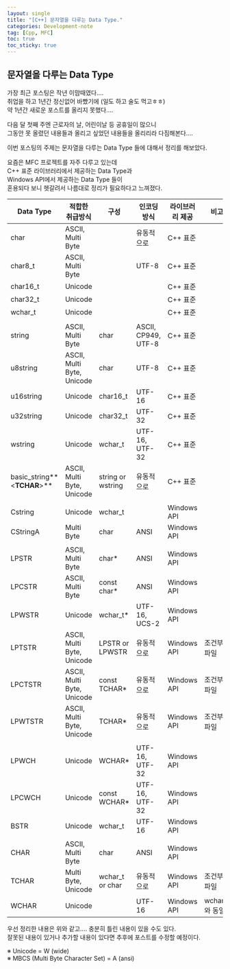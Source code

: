 ```yaml
---
layout: single
title: "[C++] 문자열을 다루는 Data Type."
categories: Development-note
tag: [Cpp, MFC]
toc: true
toc_sticky: true
---
```

## 문자열을 다루는 Data Type

가장 최근 포스팅은 작년 이맘때였다….  
취업을 하고 1년간 정신없어 바빴기에 (일도 하고 술도 먹고ㅎㅎ)  
약 1년간 새로운 포스트를 올리지 못했다….  

다음 달 첫째 주엔 근로자의 날, 어린이날 등 공휴일이 많으니  
그동안 못 올렸던 내용들과 올리고 싶었던 내용들을 올리리라 다짐해본다….  

이번 포스팅의 주제는 문자열을 다루는 Data Type 들에 대해서 정리를 해보았다.  

요즘은 MFC 프로젝트를 자주 다루고 있는데  
C++ 표준 라이브러리에서 제공하는 Data Type과  
Windows API에서 제공하는 Data Type 들이  
혼용되다 보니 헷갈려서 나름대로 정리가 필요하다고 느껴졌다.  


| Data  Type                  | 적합한 취급방식            | 구성              | 인코딩 방식          | 라이브러리 제공 | 비고            |
| --------------------------- | -------------------------- | ----------------- | -------------------- | --------------- | --------------- |
| char                        | ASCII, Multi Byte          |                   | 유동적으로           | C++ 표준        |                 |
| char8_t                     | ASCII, Multi Byte          |                   | UTF-8                | C++ 표준        |                 |
| char16_t                    | Unicode                    |                   |                      | C++ 표준        |                 |
| char32_t                    | Unicode                    |                   |                      | C++ 표준        |                 |
| wchar_t                     | Unicode                    |                   |                      | C++ 표준        |                 |
|                             |                            |                   |                      |                 |                 |
| string                      | ASCII, Multi Byte          | char              | ASCII,  CP949, UTF-8 | C++ 표준        |                 |
| u8string                    | ASCII, Multi Byte, Unicode | char              | UTF-8                | C++ 표준        |                 |
| u16string                   | Unicode                    | char16_t          | UTF-16               | C++ 표준        |                 |
| u32string                   | Unicode                    | char32_t          | UTF-32               | C++ 표준        |                 |
| wstring                     | Unicode                    | wchar_t           | UTF-16, UTF-32       | C++ 표준        |                 |
| basic_string**<**TCHAR**>** | ASCII, Multi Byte, Unicode | string or wstring | 유동적으로           | C++ 표준        |                 |
|                             |                            |                   |                      |                 |                 |
| Cstring                     | Unicode                    | wchar_t           |                      | Windows API     |                 |
| CStringA                    | Multi Byte                 | char              | ANSI                 | Windows API     |                 |
|                             |                            |                   |                      |                 |                 |
| LPSTR                       | ASCII, Multi Byte          | char*             | ANSI                 | Windows API     |                 |
| LPCSTR                      | ASCII, Multi Byte          | const char*       | ANSI                 | Windows API     |                 |
| LPWSTR                      | Unicode                    | wchar_t*          | UTF-16, UCS-2        | Windows API     |                 |
| LPTSTR                      | ASCII, Multi Byte, Unicode | LPSTR or LPWSTR   | 유동적으로           | Windows API     | 조건부컴파일    |
| LPCTSTR                     | ASCII, Multi Byte, Unicode | const TCHAR*      | 유동적으로           | Windows API     | 조건부컴파일    |
| LPWTSTR                     | ASCII, Multi Byte, Unicode | TCHAR*            | 유동적으로           | Windows API     | 조건부컴파일    |
|                             |                            |                   |                      |                 |                 |
| LPWCH                       | Unicode                    | WCHAR*            | UTF-16,  UTF-32      | Windows API     |                 |
| LPCWCH                      | Unicode                    | const WCHAR*      | UTF-16,  UTF-32      | Windows API     |                 |
| BSTR                        | Unicode                    | wchar_t           | UTF-16               | Windows API     |                 |
|                             |                            |                   |                      |                 |                 |
| CHAR                        | ASCII, Multi Byte          | char              | ANSI                 | Windows API     |                 |
| TCHAR                       | Multi Byte, Unicode        | wchar_t or char   | 유동적으로           | Windows API     | 조건부컴파일    |
| WCHAR                       | Unicode                    |                   | UTF-16               | Windows API     | wchar_t 와 동일 |



우선 정리한 내용은 위와 같고…. 충분히 틀린 내용이 있을 수도 있다.  
잘못된 내용이 있거나 추가할 내용이 있다면 추후에 포스트를 수정할 예정이다.  

※ Unicode = W (wide)  
※ MBCS (Multi Byte Character Set) = A (ansi)